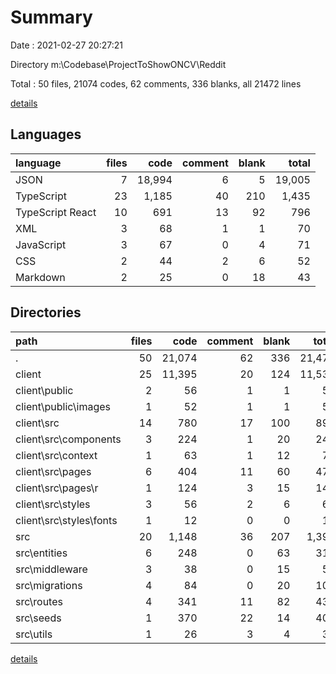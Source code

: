 # Summary

Date : 2021-02-27 20:27:21

Directory m:\Codebase\ProjectToShowONCV\Reddit

Total : 50 files,  21074 codes, 62 comments, 336 blanks, all 21472 lines

[details](details.md)

## Languages
| language | files | code | comment | blank | total |
| :--- | ---: | ---: | ---: | ---: | ---: |
| JSON | 7 | 18,994 | 6 | 5 | 19,005 |
| TypeScript | 23 | 1,185 | 40 | 210 | 1,435 |
| TypeScript React | 10 | 691 | 13 | 92 | 796 |
| XML | 3 | 68 | 1 | 1 | 70 |
| JavaScript | 3 | 67 | 0 | 4 | 71 |
| CSS | 2 | 44 | 2 | 6 | 52 |
| Markdown | 2 | 25 | 0 | 18 | 43 |

## Directories
| path | files | code | comment | blank | total |
| :--- | ---: | ---: | ---: | ---: | ---: |
| . | 50 | 21,074 | 62 | 336 | 21,472 |
| client | 25 | 11,395 | 20 | 124 | 11,539 |
| client\public | 2 | 56 | 1 | 1 | 58 |
| client\public\images | 1 | 52 | 1 | 1 | 54 |
| client\src | 14 | 780 | 17 | 100 | 897 |
| client\src\components | 3 | 224 | 1 | 20 | 245 |
| client\src\context | 1 | 63 | 1 | 12 | 76 |
| client\src\pages | 6 | 404 | 11 | 60 | 475 |
| client\src\pages\r | 1 | 124 | 3 | 15 | 142 |
| client\src\styles | 3 | 56 | 2 | 6 | 64 |
| client\src\styles\fonts | 1 | 12 | 0 | 0 | 12 |
| src | 20 | 1,148 | 36 | 207 | 1,391 |
| src\entities | 6 | 248 | 0 | 63 | 311 |
| src\middleware | 3 | 38 | 0 | 15 | 53 |
| src\migrations | 4 | 84 | 0 | 20 | 104 |
| src\routes | 4 | 341 | 11 | 82 | 434 |
| src\seeds | 1 | 370 | 22 | 14 | 406 |
| src\utils | 1 | 26 | 3 | 4 | 33 |

[details](details.md)